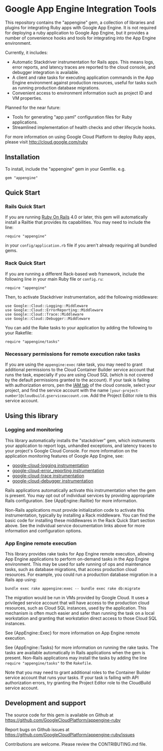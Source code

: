 Google App Engine Integration Tools
===================================

This repository contains the "appengine" gem, a collection of libraries and
plugins for integrating Ruby apps with Google App Engine. It is not required
for deploying a ruby application to Google App Engine, but it provides a
number of convenience hooks and tools for integrating into the App Engine
environment.

Currently, it includes:

* Automatic Stackdriver instrumentation for Rails apps. This means logs,
  error reports, and latency traces are reported to the cloud console,
  and debugger integration is available.
* A client and rake tasks for executing application commands in the App
  Engine environment against production resources, useful for tasks such as
  running production database migrations.
* Convenient access to environment information such as project ID and VM
  properties.

Planned for the near future:

* Tools for generating "app.yaml" configuration files for Ruby applications.
* Streamlined implementation of health checks and other lifecycle hooks.

For more information on using Google Cloud Platform to deploy Ruby apps,
please visit http://cloud.google.com/ruby

## Installation

To install, include the "appengine" gem in your Gemfile. e.g.

    gem "appengine"

## Quick Start

### Rails Quick Start

If you are running [Ruby On Rails](http://rubyonrails.org/) 4.0 or later, this
gem will automatically install a Railtie that provides its capabilities. You
may need to include the line:

    require "appengine"

in your `config/application.rb` file if you aren't already requiring all
bundled gems.

### Rack Quick Start

If you are running a different Rack-based web framework, include the following
line in your main Ruby file or `config.ru`:

    require "appengine"

Then, to activate Stackdriver instrumentation, add the following middleware:

    use Google::Cloud::Logging::Middleware
    use Google::Cloud::ErrorReporting::Middleware
    use Google::Cloud::Trace::Middleware
    use Google::Cloud::Debugger::Middleware

You can add the Rake tasks to your application by adding the following to your
Rakefile:

    require "appengine/tasks"

### Necessary permissions for remote execution rake tasks

If you are using the `appengine:exec` rake task, you may need to grant
additional permissions to the Cloud Container Builder service account that
runs the task, especially if you are using Cloud SQL (which is not covered by
the default permissions granted to the account). If your task is failing with
authorization errors, pen the
[IAM tab](https://pantheon.corp.google.com/iam-admin/iam/project) of the
cloud console, select your project, and find the service account with the name
`[your-project-number]@cloudbuild.gserviceaccount.com`. Add the Project Editor
role to this service account.

## Using this library

### Logging and monitoring

This library automatically installs the "stackdriver" gem, which instruments
your application to report logs, unhandled exceptions, and latency traces to
your project's Google Cloud Console. For more information on the application
monitoring features of Google App Engine, see:

* [google-cloud-logging instrumentation](http://googlecloudplatform.github.io/google-cloud-ruby/#/docs/google-cloud-logging/latest/guides/instrumentation)
* [google-cloud-error_reporting instrumentation](http://googlecloudplatform.github.io/google-cloud-ruby/#/docs/google-cloud-error_reporting/latest/guides/instrumentation)
* [google-cloud-trace instrumentation](http://googlecloudplatform.github.io/google-cloud-ruby/#/docs/google-cloud-trace/latest/guides/instrumentation)
* [google-cloud-debugger instrumentation](http://googlecloudplatform.github.io/google-cloud-ruby/#/docs/google-cloud-debugger/latest/guides/instrumentation)

Rails applications automatically activate this instrumentation when the gem
is present. You may opt out of individual services by providing appropriate
Rails configuration. See {AppEngine::Railtie} for more information.

Non-Rails applications must provide initialization code to activate this
instrumentation, typically by installing a Rack middleware. You can find the
basic code for installing these middlewares in the Rack Quick Start section
above. See the individual service documentation links above for more
information and configuration options.

### App Engine remote execution

This library provides rake tasks for App Engine remote execution, allowing
App Engine applications to perform on-demand tasks in the App Engine
environment. This may be used for safe running of ops and maintenance tasks,
such as database migrations, that access production cloud resources. For
example, you could run a production database migration in a Rails app using:

    bundle exec rake appengine:exec -- bundle exec rake db:migrate

The migration would be run in VMs provided by Google Cloud. It uses a
privileged service account that will have access to the production cloud
resources, such as Cloud SQL instances, used by the application. This mechanism
is often much easier and safer than running the task on a local workstation and
granting that workstation direct access to those Cloud SQL instances.

See {AppEngine::Exec} for more information on App Engine remote execution.

See {AppEngine::Tasks} for more information on running the rake tasks. The
tasks are available automatically in Rails applications when the gem is
present. Non-Rails applications may install the tasks by adding the line
`require "appengine/tasks"` to the `Rakefile`.

Note that you may need to grant additional roles to the Container Builder
service account that runs your tasks. If your task is failing with API
authorization errors, try granting the Project Editor role to the CloudBuild
service account.

## Development and support

The source code for this gem is available on Github at
https://github.com/GoogleCloudPlatform/appengine-ruby

Report bugs on Github issues at
https://github.com/GoogleCloudPlatform/appengine-ruby/issues

Contributions are welcome. Please review the CONTRIBUTING.md file.

